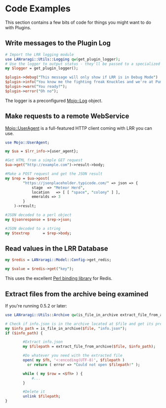 # Code Examples

This section contains a few bits of code for things you might want to do with Plugins.

## **Write messages to the Plugin Log**

```perl
# Import the LRR logging module
use LANraragi::Utils::Logging qw(get_plugin_logger);
# Use the logger to output status - they'll be passed to a specialized logfile and written to STDOUT.
my $logger = get_plugin_logger();

$plugin->debug("This message will only show if LRR is in Debug Mode")
$plugin->info("You know me the fighting freak Knuckles and we're at Pumpkin Hill");
$plugin->warn("You ready?");
$plugin->error("Oh no");
```

The logger is a preconfigured [Mojo::Log](http://mojolicious.org/perldoc/Mojo/Log) object.

## **Make requests to a remote WebService**

[Mojo::UserAgent](http://mojolicious.org/perldoc/Mojo/UserAgent) is a full-featured HTTP client coming with LRR you can use.

```perl
use Mojo::UserAgent;

my $ua = $lrr_info->{user_agent};

#Get HTML from a simple GET request
$ua->get("http://example.com")->result->body;

#Make a POST request and get the JSON result
my $rep = $ua->post(
        "https://jsonplaceholder.typicode.com/" => json => {
            stage  => "Meteor Herd",
            location   => [ [ "space", "colony" ] ],
            emeralds => 3
        }
    )->result;

#JSON decoded to a perl object
my $jsonresponse = $rep->json;

#JSON decoded to a string
my $textrep      = $rep->body;
```

## **Read values in the LRR Database**

```perl
my $redis = LANraragi::Model::Config->get_redis;

my $value = $redis->get("key");
```

This uses the excellent [Perl binding library](http://search.cpan.org/~dams/Redis-1.991/lib/Redis.pm) for Redis.

## **Extract files from the archive being examined**

If you're running 0.5.2 or later:

```perl
use LANraragi::Utils::Archive qw(is_file_in_archive extract_file_from_archive);

# Check if info.json is in the archive located at $file and get its precise path
my $info_path = is_file_in_archive($file, "info.json");
if ($info_path) {

        #Extract info.json
        my $filepath = extract_file_from_archive($file, $info_path);

        #Do whatever you need with the extracted file
        open( my $fh, '<:encoding(UTF-8)', $filepath )
          or return ( error => "Could not open $filepath!" );

        while ( my $row = <$fh> ) {
            #...
        }

        #Delete it
        unlink $filepath;
}
```

